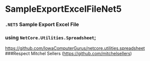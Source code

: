 # SampleExportExcelFileNet5
### `.NET5` Sample Export Excel File
### using `NetCore.Utilities.Spreadsheet`;
https://github.com/IowaComputerGurus/netcore.utilities.spreadsheet
###Respect Mitchel Sellers (https://github.com/mitchelsellers)
